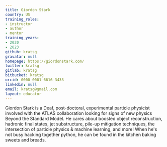 ```yaml
---
title: Giordon Stark
country: US
training_roles:
- instructor
- author
- mentor
training_years:
- 2020
- 2023
github: kratsg
gravatar: null
homepage: https://giordonstark.com/
twitter: kratsg
gitlab: kratsg
bitbucket: kratsg
orcid: 0000-0001-6616-3433
linkedin: null
email: kratsg@gmail.com
layout: educator
---
```


Giordon Stark is a Deaf, post-doctoral, experimental particle physicist involved with the ATLAS collaboration looking for signs of new physics Beyond the Standard Model. He cares about boosted object reconstruction, hadronic final states, jet substructure, pile-up mitigation techniques, the intersection of particle physics & machine learning, and more! When he's not busy hacking together python, he can be found in the kitchen baking sweets and breads.
